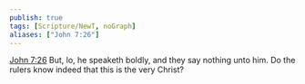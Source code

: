 ```yaml
---
publish: true
tags: [Scripture/NewT, noGraph]
aliases: ["John 7:26"]
---
```

[John 7:26](https://churchofjesuschrist.org/study/scriptures/nt/john/7?lang=eng&id=p26#p26) But, lo, he speaketh boldly, and they say nothing unto him. Do the rulers know indeed that this is the very Christ?
